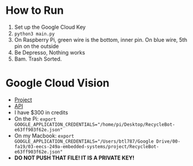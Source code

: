 # How to Run
1. Set up the Google Cloud Key
2. `python3 main.py`
3. On Raspberry Pi, green wire is the bottom, inner pin. On blue wire, 5th pin on the outside
4. Be Depresso, Nothing works
5. Bam. Trash Sorted.

# Google Cloud Vision
* [Project](https://console.cloud.google.com/home/dashboard?project=recyclebot-257717)
* [API](https://cloud.google.com/vision/docs/libraries)
* I have $300 in credits
* On the Pi: `export GOOGLE_APPLICATION_CREDENTIALS="/home/pi/Desktop/RecycleBot-e63ff903f62e.json"`
* On my Macbook: `export GOOGLE_APPLICATION_CREDENTIALS="/Users/btl787/Google Drive/00-fa19/03-eecs-249a-embedded-systems/project/RecycleBot-e63ff903f62e.json"`
* __DO NOT PUSH THAT FILE! IT IS A PRIVATE KEY!__
